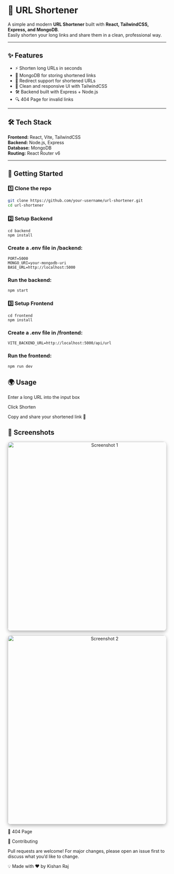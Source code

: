 # 🔗 URL Shortener

A simple and modern **URL Shortener** built with **React, TailwindCSS, Express, and MongoDB**.  
Easily shorten your long links and share them in a clean, professional way.  

---

## ✨ Features
- ⚡ Shorten long URLs in seconds  
- 📂 MongoDB for storing shortened links  
- 🔄 Redirect support for shortened URLs  
- 🎨 Clean and responsive UI with TailwindCSS  
- 🛠️ Backend built with Express + Node.js  
- 🔍 404 Page for invalid links  

---

## 🛠️ Tech Stack
**Frontend:** React, Vite, TailwindCSS  
**Backend:** Node.js, Express  
**Database:** MongoDB  
**Routing:** React Router v6  

---

## 🚀 Getting Started

### 1️⃣ Clone the repo
```bash
git clone https://github.com/your-username/url-shortener.git
cd url-shortener
```

### 2️⃣ Setup Backend
```
cd backend
npm install
```

### Create a .env file in /backend:

```
PORT=5000
MONGO_URI=your-mongodb-uri
BASE_URL=http://localhost:5000

```
### Run the backend:
```
npm start
```
### 3️⃣ Setup Frontend
```
cd frontend
npm install
```

### Create a .env file in /frontend:
```
VITE_BACKEND_URL=http://localhost:5000/api/url
```

### Run the frontend:
```
npm run dev
```
## 🌍 Usage

Enter a long URL into the input box

Click Shorten

Copy and share your shortened link 🎉

## 📸 Screenshots  

<p align="center">
  <img src="https://github.com/user-attachments/assets/4838fdb4-b99f-4535-89e3-078be9f3582d" alt="Screenshot 1" width="600" style="border-radius:10px; box-shadow: 0 4px 12px rgba(0,0,0,0.3);" />
</p>

<p align="center">
  <img src="https://github.com/user-attachments/assets/d15b6547-7882-4af4-b5bc-437fbc1fb1dd" alt="Screenshot 2" width="600" style="border-radius:10px; box-shadow: 0 4px 12px rgba(0,0,0,0.3);" />
</p>



🚫 404 Page

🤝 Contributing

Pull requests are welcome!
For major changes, please open an issue first to discuss what you’d like to change.

💡 Made with ❤️ by Kishan Raj
